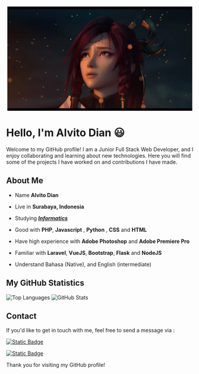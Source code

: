 <p align="center">
<img alt="Banner" src="Asset/galo-king-of-glory.gif">
</p>

# Hello, I'm Alvito Dian :smiley:

Welcome to my GitHub profile! I am a Junior Full Stack Web Developer, and I enjoy collaborating and learning about new technologies. Here you will find some of the projects I have worked on and contributions I have made.

## About Me

- Name **Alvito Dian**

- Live in **Surabaya, Indonesia**

- Studying [***Informatics***]()

- Good with **PHP**, **Javascript** , **Python** , **CSS** and **HTML**

- Have high experience with **Adobe Photoshop** and **Adobe Premiere Pro**
  
- Familiar with **Laravel**, **VueJS**, **Bootstrap**, **Flask** and **NodeJS**

- Understand Bahasa (Native), and English (intermediate)

<!-- 
## Recent Projects
- [Project Name 1](link_to_project_1) - Brief description of this project.
- [Project Name 2](link_to_project_2) - Brief description of this project.

## Open Source Contributions

I am passionate about contributing to open-source projects that I use and love. Here are some of my recent contributions:

- [Project Name 1](link_to_contribution_1) - Brief description of this contribution.
- [Project Name 2](link_to_contribution_2) - Brief description of this contribution. -->

## My GitHub Statistics
<img src="https://github-readme-stats.vercel.app/api/top-langs/?username=AlvitoDian&layout=donut-vertical&theme=radical" alt="Top Languages">
<img src="https://github-readme-stats.vercel.app/api?username=AlvitoDian&show_icons=true&theme=radical" alt="GitHub Stats">

## Contact

If you'd like to get in touch with me, feel free to send a message via :
<p>
<a href="mailto:alvidpp23@gmail.com"><img alt="Static Badge" src="https://img.shields.io/badge/Email-alvidpp23%40gmail.com-red?logo=gmail"></a>
</p>
<p>
<a href="https://www.linkedin.com/in/alvito-dian-pratama-putra-474b3a247/"><img alt="Static Badge" src="https://img.shields.io/badge/LinkedIn-Alvito%20Dian-blue?logo=linkedin"></a>
</p>


Thank you for visiting my GitHub profile!
